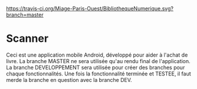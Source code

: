 https://travis-ci.org/Miage-Paris-Ouest/BibliothequeNumerique.svg?branch=master

# Scanner
Ceci est une application mobile Android, développé pour aider à l'achat de livre. 
La branche MASTER ne sera utilisée qu'au rendu final de l'application. 
La branche DEVELOPPEMENT sera utilisée pour créer des branches pour chaque fonctionnalités. 
Une fois la fonctionnalité terminée et TESTEE, il faut merde la branche en question avec la branche DEV. 
